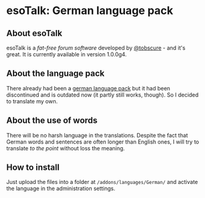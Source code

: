 esoTalk: German language pack
=============================

## About esoTalk

esoTalk is a _fat-free forum software_ developed by [@tobscure](https://twitter.com/tobscure) - and it's great. It is currently available in version 1.0.0g4.

## About the language pack

There already had been a [german language pack](https://github.com/mic-git/esoTalk-german-translation) but it had been discontinued and is outdated now (it partly still works, though). So I decided to translate my own.

## About the use of words

There will be no harsh language in the translations. Despite the fact that German words and sentences are often longer than English ones, I will try to translate _to the point_ without loss the meaning.

## How to install

Just upload the files into a folder at `/addons/languages/German/` and activate the language in the administration settings.